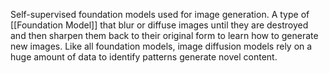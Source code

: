 Self-supervised foundation models used for image generation. 
A type of [[Foundation Model]] that blur or diffuse images until they are destroyed and then sharpen them back to their original form to learn how to generate new images. 
Like all foundation models, image diffusion models rely on a huge amount of data to identify patterns generate novel content. 
